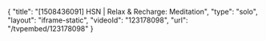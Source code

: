 {
    "title": "[1508436091] HSN | Relax & Recharge: Meditation",
    "type": "solo",
    "layout": "iframe-static",
    "videoId": "123178098",
    "url": "\/tvpembed\/123178098"
}